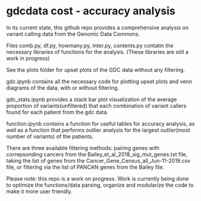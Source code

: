 # gdcdata cost - accuracy analysis  
In its current state, this github repo provides a comprehensive analysis on variant calling
data from the Genomic Data Commons.    
  
Files comb.py, df.py, howmany.py, inter.py, contents.py contatin the necessary libraries of 
functions for the analysis. (These libraries are still a work in progress)

See the plots folder for upset plots of the GDC data without any filtering. 

gdc.ipynb contains all the necessary code for plotting upset plots and venn diagrams of the 
data, with or without filtering.   

gdc_stats.ipynb provides a stack bar plot visualization of the average proportion of variants(unfiltered)
that each combination of variant callers found for each patient from the gdc data. 

function.ipynb contains a function for useful tables for accuracy analysis, as well as a function that performs outlier analysis for the largest outlier(most number of variants) of the patients. 


There are three available filtering methods: pairing genes with correpsonding cancers from the Bailey_et_al_2018_sig_mut_genes.txt
file, taking the list of genes from the Cancer_Gene_Census_all_Jun-11-2019.csv file, or filtering via the list of PANCAN 
genes from the Bailey file. 

Please note: this repo is a work on progress. Work is currently being done to optimize the functions/data parsing, organize
and modularize the code to make it more user friendly. 

